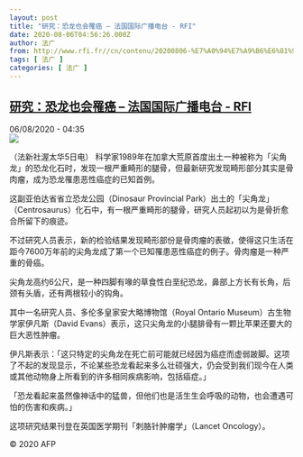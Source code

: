 ```yaml
---
layout: post
title: "研究：恐龙也会罹癌 – 法国国际广播电台 - RFI"
date: 2020-08-06T04:56:26.000Z
author: 法广
from: http://www.rfi.fr//cn/contenu/20200806-%E7%A0%94%E7%A9%B6%E6%81%90%E9%BE%99%E4%B9%9F%E4%BC%9A%E7%BD%B9%E7%99%8C
tags: [ 法广 ]
categories: [ 法广 ]
---
```

<!--1596689786000-->
[研究：恐龙也会罹癌 – 法国国际广播电台 - RFI](http://www.rfi.fr//cn/contenu/20200806-%E7%A0%94%E7%A9%B6%E6%81%90%E9%BE%99%E4%B9%9F%E4%BC%9A%E7%BD%B9%E7%99%8C)
------

<div>
<div>06/08/2020 - 04:35</div><img src="https://s.rfi.fr/media/display/23788c82-d791-11ea-923a-005056bf87d6/w:310/p:16x9/health0002b.200806103502.jpg"><div class="t-content__body u-clearfix"><div class="m-interstitial"></div><p>（法新社渥太华5日电）    科学家1989年在加拿大荒原首度出土一种被称为「尖角龙」的恐龙化石时，发现一根严重畸形的腿骨，但最新研究发现畸形部分其实是骨肉瘤，成为恐龙罹患恶性癌症的已知首例。</p><p>    这副亚伯达省省立恐龙公园（Dinosaur Provincial Park）出土的「尖角龙」（Centrosaurus）化石中，有一根严重畸形的腿骨，研究人员起初以为是骨折愈合所留下的痕迹。</p><p>    不过研究人员表示，新的检验结果发现畸形部份是骨肉瘤的表徵，使得这只生活在距今7600万年前的尖角龙成了第一个已知罹患恶性癌症的例子。骨肉瘤是一种严重的骨癌。</p><p>    尖角龙高约6公尺，是一种四脚有喙的草食性白垩纪恐龙，鼻部上方长有长角，后颈有头盾，还有两根较小的钩角。</p><p>    其中一名研究人员、多伦多皇家安大略博物馆（Royal Ontario Museum）古生物学家伊凡斯（David Evans）表示，这只尖角龙的小腿腓骨有一颗比苹果还要大的巨大恶性肿瘤。</p><p>    伊凡斯表示：「这只特定的尖角龙在死亡前可能就已经因为癌症而虚弱跛脚。这项了不起的发现显示，不论某些恐龙看起来多么壮硕强大，仍会受到我们现今在人类或其他动物身上所看到的许多相同疾病影响，包括癌症。」</p><p>    「恐龙看起来虽然像神话中的猛兽，但他们也是活生生会呼吸的动物，也会遭遇可怕的伤害和疾病。」</p><p>    这项研究结果刊登在英国医学期刊「刺胳针肿瘤学」（Lancet Oncology）。</p><p class="t-copyright">© 2020 AFP</p>        </div>
</div>
